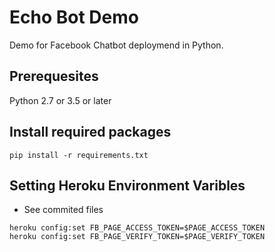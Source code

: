# Echo Bot Demo
Demo for Facebook Chatbot deploymend in Python.

## Prerequesites

Python 2.7 or 3.5 or later

## Install required packages

```
pip install -r requirements.txt
```

## Setting Heroku Environment Varibles

 * See commited files
 ```
 heroku config:set FB_PAGE_ACCESS_TOKEN=$PAGE_ACCESS_TOKEN
 heroku config:set FB_PAGE_VERIFY_TOKEN=$PAGE_VERIFY_TOKEN
 ```
